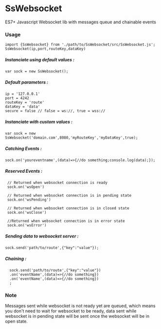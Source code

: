 # SsWebsocket
ES7+ Javascript Websocket lib with messages queue and chainable events


### Usage

```
import {SsWebsocket} from './path/to/SsWebsocket/src/SsWebsocket.js';
SsWebsocket(ip,port,routeKey,dataKey)
```

##### Instanciate using default values :
```
var sock = new SsWebsocket();
```
##### Default parameters : 
```
ip = '127.0.0.1'
port = 4242
routeKey = 'route'
dataKey = 'data'
secure = false // false = ws://, true = wss://
```
##### Instanciate with custom values :
```
var sock = new SsWebsocket('domain.com',8080,'myRouteKey','myDataKey',true);
```

##### Catching Events :

```
sock.on('youreventname',(data)=>{//do something;console.log(data);});
```
##### Reserved Events :
```
 // Returned when websocket connection is ready
 sock.on('wsOpen')
  
 // Returned when websocket connection is in pending state
 sock.on('wsPending')
  
 // Returned when websocket connection is in closed state
 sock.on('wsClose')
  
 //Returned when websocket connection is in error state
 sock.on('wsError')
```
##### Sending data to websocket server :

```
sock.send('path/to/route',{"key":"value"});
```

##### Chaining :

```
  sock.send('path/to/route',{"key":"value"})
  .on('eventName',(data)=>{//do something})
  .on('eventName',(data)=>{//do something})
  ;

```
### Note

Messages sent while websocket is not ready yet are queued, which means you don't need to wait for websocket to be ready, data sent while websocket is in pending state will be sent once 
the websocket will be in open state.


